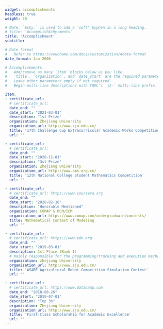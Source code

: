 ```yaml
---
widget: accomplishments
headless: true
weight: 50

# Note: `&shy;` is used to add a 'soft' hyphen in a long heading.
# title: 'Accomplish&shy;ments'
title: 'Accomplishment'
subtitle:

# Date format
#   Refer to https://wowchemy.com/docs/customization/#date-format
date_format: Jan 2006

# Accomplishments.
#   Add/remove as many `item` blocks below as you like.
#   `title`, `organization`, and `date_start` are the required parameters.
#   Leave other parameters empty if not required.
#   Begin multi-line descriptions with YAML's `|2-` multi-line prefix.

item:
- certificate_url: 
  # certificate_url: 
  date_end: ""
  date_start: "2021-03-01"
  description: "1st Prize"
  organization: Zhejiang University
  organization_url: http://www.zju.edu.cn/
  title: '17th Challenge Cup Extracurricular Academic Works Competition'
  url: ""

- certificate_url: 
  # certificate_url: 
  date_end: ""
  date_start: "2020-11-01"
  description: "3st Prize"
  organization: Zhejiang University
  organization_url: http://www.cms.org.cn/
  title: '12th National College Student Mathematics Competition'
  url: ""

- certificate_url: 
  # certificate_url: https://www.coursera.org
  date_end: ""
  date_start: "2020-02-18"
  description: "Honorable Mentioned"
  organization: COMAP & MCM/ICM
  organization_url: https://www.comap.com/undergraduate/contests/
  title: Mathematical Contest of Modeling
  url: ""

- certificate_url:
  # certificate_url: https://www.edx.org
  date_end: ""
  date_start: "2019-03-01"
  description: 1st Place (Rank 1)
  # mainly responsible for the programming(tracking and execution mechanism) and mechanism design
  organization: zhejiang University
  organization_url: http://www.zju.edu.cn/
  title: 'ASABE Agricultural Robot Competition Simulation Contest'
  url: ""

- certificate_url: 
  # certificate_url: https://www.datacamp.com
  date_end: "2018-08-26"
  date_start: "2019-07-01"
  description: "Top 3%"
  organization: Zhejiang University
  organization_url: http://www.zju.edu.cn/
  title: 'First-Class Scholarship for Academic Excellence'
  url: ""
---
```


